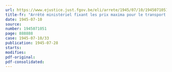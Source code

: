 ```yaml
---
url: https://www.ejustice.just.fgov.be/eli/arrete/1945/07/10/1945071051/justel
title-fr: "Arrêté ministériel fixant les prix maxima pour le transport de marchandises par traction chevaline (abrogé par AM 04-04-1949, art. 2)"
date: 1945-07-10
source:
number: 1945071051
page: 888888
case: 1945-07-10/33
publication: 1945-07-28
starts:
modifies:
pdf-original:
pdf-consolidated:
---
```


